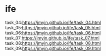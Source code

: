 # ife
task_04:https://jmyin.github.io/ife/task_04.html
task_05:https://jmyin.github.io/ife/task_05.html
task_06:https://jmyin.github.io/ife/task_06.html
task_07:https://jmyin.github.io/ife/task_07.html
task_08:https://jmyin.github.io/ife/task_08.html
task_09:https://jmyin.github.io/ife/task_09.html
